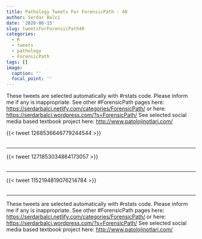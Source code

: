 ```yaml
---
title: Pathology Tweets For ForensicPath - 40
author: Serdar Balci
date: '2020-06-15'
slug: tweetsForForensicPath40
categories:
  - R
  - tweets
  - pathology
  - ForensicPath
tags: []
image:
  caption: ''
  focal_point: ''
---
```



These tweets are selected automatically with #rstats code. Please inform me if any is inappropriate.
See other #ForensicPath pages here: https://serdarbalci.netlify.com/categories/ForensicPath/  or here: https://serdarbalci.wordpress.com/?s=ForensicPath/ 
See selected social media based textbook project here: http://www.patolojinotlari.com/

{{< tweet 1268536646779244544 >}}
<br>
<br>
<hr>
{{< tweet 1271853034864173057 >}}
<br>
<br>
<hr>
{{< tweet 1152194819076214784 >}}
<br>
<br>
<hr>


These tweets are selected automatically with #rstats code. Please inform me if any is inappropriate.
See other #ForensicPath pages here: https://serdarbalci.netlify.com/categories/ForensicPath/  or here: https://serdarbalci.wordpress.com/?s=ForensicPath/ 
See selected social media based textbook project here: http://www.patolojinotlari.com/
